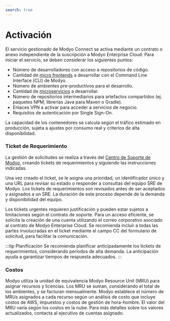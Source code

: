 ```yaml
---
search: true
---
```


# Activación

El servicio gestionado de Modyo Connect se activa mediante un contrato o anexo independiente de la suscripción a Modyo Enterprise Cloud. Para iniciar el servicio, se deben considerar los siguientes puntos:

- Número de desarrolladores con acceso a repositorios de código.
- Cantidad de [micro frontends](/es/architecture/patterns/micro-frontend) a desarrollar con el Command Line Interface (CLI) de Modyo.
- Número de ambientes pre-productivos para el desarrollo.
- Cantidad de [microservicios](/es/architecture/patterns/microservice) a desarrollar.
- Número de repositorios intermediarios para artefactos compartidos (ej. paquetes NPM, librerías Java para Maven o Gradle).
- Enlaces VPN a activar para acceder a servicios de negocio.
- Requisitos de autenticación por Single Sign-On.

La capacidad de los contenedores se calcula según el tráfico estimado en producción, sujeta a ajustes por consumo real y criterios de alta disponibilidad.

### Ticket de Requerimiento

La gestión de solicitudes se realiza a través del [Centro de Soporte de Modyo](https://support.modyo.com), creando tickets de requerimientos y siguiendo las instrucciones indicadas.

Una vez creado el ticket, se le asigna una prioridad, un identificador único y una URL para revisar su estado o responder a consultas del equipo SRE de Modyo.
Los tickets de requerimientos son revisados antes de ser aceptados y asignados a un SRE. La duración de este proceso depende de la demanda y disponibilidad del equipo.

Los tickets urgentes requieren justificación y pueden estar sujetos a limitaciones según el contrato de soporte.
Para un acceso eficiente, se solicita la creación de una cuenta utilizando el correo corporativo asociado al contrato de Modyo Enterprise Cloud. Se recomienda incluir a todas las partes involucradas en el ticket mediante el campo CC del formulario de solicitud, para facilitar la comunicación.


:::tip Planificación
Se recomienda planificar anticipadamente los tickets de requerimientos, considerando períodos de alta demanda. La anticipación ayuda a garantizar tiempos de respuesta adecuados.
:::

### Costos

Modyo utiliza la unidad de equivalencia Modyo Resource Unit (MRU) para asignar recursos y licencias. Los MRU se suman, considerando el total de los ambientes, y se facturan mensualmente. Modyo establece el número de MRUs asignados a cada recurso según un análisis de costo que incluye costos de AWS, impuestos y costos de gestión de hora-hombre. El valor del MRU varía según los costos en la nube. Para más detalles sobre los valores actualizados, contacta al ejecutivo de cuentas asignado.
